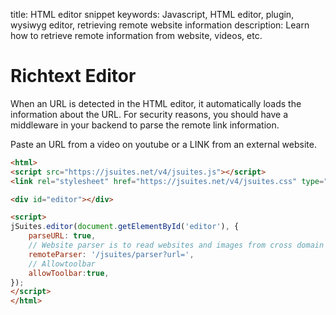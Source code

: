 title: HTML editor snippet
keywords: Javascript, HTML editor, plugin, wysiwyg editor, retrieving remote website information
description: Learn how to retrieve remote information from website, videos, etc.

Richtext Editor
===============

When an URL is detected in the HTML editor, it automatically loads the information about the URL. For security reasons, you should have a middleware in your backend to parse the remote link information.

Paste an URL from a video on youtube or a LINK from an external website.

```html
<html>
<script src="https://jsuites.net/v4/jsuites.js"></script>
<link rel="stylesheet" href="https://jsuites.net/v4/jsuites.css" type="text/css" />

<div id="editor"></div>

<script>
jSuites.editor(document.getElementById('editor'), {
    parseURL: true,
    // Website parser is to read websites and images from cross domain
    remoteParser: '/jsuites/parser?url=',
    // Allowtoolbar
    allowToolbar:true,
});
</script>
</html>
```
